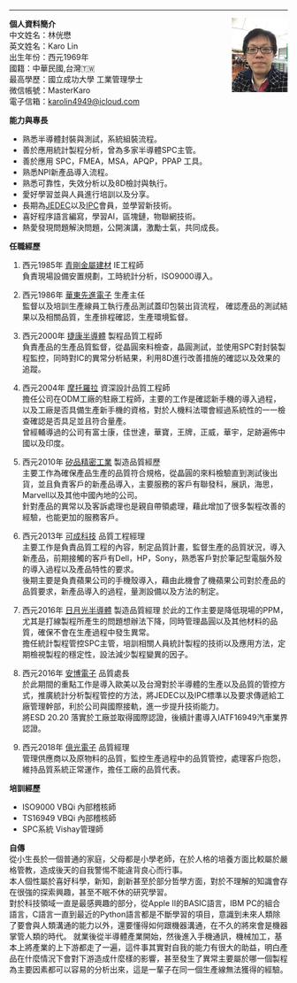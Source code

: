 ---
<img src="Pictures/IMG_2205.JPG" height="20%" width="20%" div align=right>  

**個人資料簡介**   
中文姓名：林侊懋   
英文姓名：Karo Lin   
出生年份：西元1969年  
國籍：中華民國,台灣🇹🇼  
最高學歷：國立成功大學 工業管理學士  
微信帳號：MasterKaro  
電子信箱：karolin4949@icloud.com  

  
**能力與專長**  

* 熟悉半導體封裝與測試，系統組裝流程。
* 善於應用統計製程分析，曾為多家半導體SPC主管。
* 善於應用 SPC，FMEA，MSA，APQP，PPAP 工具。
* 熟悉NPI新產品導入流程。
* 熟悉可靠性，失效分析以及8D檢討與執行。
* 愛好學習並與人員進行培訓以及分享。
* 長期為[JEDEC](https://www.jedec.org/ "JEDEC")以及[IPC](http://www.ipc.org/ "IPC")會員，並學習新技術。
* 喜好程序語言編寫，學習AI，區塊鏈，物聯網技術。
* 熱愛發現問題解決問題，公開演講，激勵士氣，共同成長。

**任職經歷**

1. 西元1985年 [青剛金屬建材](http://www.ckm.com.tw/) IE工程師  
負責現場設備安置規劃，工時統計分析，ISO9000導入。  

2. 西元1986年 [華東先進電子](https://www.walton.com.tw/) 生產主任  
監督以及培訓生產線員工執行產品測試蓋印包裝出貨流程，
確認產品的測試結果以及相關品質，生產排程確認，生產環境監督。

3. 西元2000年 [捷康半導體](http://www.vishay.com/company/brands/siliconix/) 製程品質工程師  
負責產品的生產品質監督，從晶圓來料檢查，晶圓測試，並使用SPC對封裝製程監控，同時對IC的異常分析結果，利用8D進行改善措施的確認以及效果的追蹤。

4. 西元2004年 [摩托羅拉](https://www.motorola.com/) 資深設計品質工程師  
擔任公司在ODM工廠的駐廠工程師，主要的工作是確認新手機的導入過程，以及工廠是否具備生產新手機的資格，對於人機料法環會經過系統性的一一檢查確認是否具足並且符合量產。  
曾經輔導過的公司有富士康，佳世達，華寶，王牌，正威，華宇，足跡遍佈中國以及印度。

5. 西元2010年 [矽品精密工業](http://www.spil.com.tw/) 製造品質經歷  
主要工作為確保產品生產的品質符合規格，從晶圓的來料檢驗直到測試後出貨，並且負責客戶的新產品導入，主要服務的客戶有聯發科，展訊，海思，Marvell以及其他中國內地的公司。  
針對產品的異常以及客訴處理也是親自帶領處理，藉此增加了很多製程改善的經驗，也能更加的服務客戶。

6. 西元2013年 [可成科技](http://www.catcher.com.tw/) 品質工程經理  
主要工作是負責品質工程的內容，制定品質計畫，監督生產的品質狀況，導入新產品，前期接觸的客戶有Dell，HP，Sony，熟悉客戶對於筆記型電腦外殼的導入過程以及產品特性的要求。  
後期主要是負責蘋果公司的手機殼導入，藉由此機會了機蘋果公司對於產品的品質要求，新產品導入的過程，量測設備以及方法的制定。

7. 西元2016年 [日月光半導體](http://www.aseglobal.com/) 製造品質經理
於此的工作主要是降低現場的PPM，尤其是打線製程所產生的問題想辦法下降，同時管理晶圓以及其他材料的品質，確保不會在生產過程中發生異常。  
擔任統計製程管控SPC主管，培訓相關人員統計製程的技術以及應用方法，定期檢視製程的穩定性，設法減少製程變異的因子。

8. 西元2016年 [安博電子](http://www.ablesz.com/) 品質處長  
於此期間的重點工作是導入歐美以及台灣對於半導體的生產以及品質的管控方式，推廣統計分析製程管控的方法，將JEDEC以及IPC標準以及要求傳遞給工廠管理幹部，利於公司與國際接軌，進一步提升技術能力。  
將ESD 20.20 落實於工廠並取得國際認證，後續計畫導入IATF16949汽車業界認證。

9. 西元2018年 [億光電子](http://www.everlight.com/) 品質經理  
管理供應商以及原物料的品質，監控生產過程中的品質管控，處理客戶抱怨，維持品質系統正常運作，擔任工廠的品質代表。

**培訓經歷**

* ISO9000 VBQi 內部稽核師
* TS16949 VBQi 內部稽核師
* SPC系統 Vishay管理師

**自傳**  
從小生長於一個普通的家庭，父母都是小學老師，在於人格的培養方面比較屬於嚴格管教，造成後天的自我警惕不能違背良心而行事。  
本人個性屬於喜好科學，新知，創新甚至於部分哲學方面，對於不理解的知識會存在很強的探索興趣，甚至不眠不休的研究學習。  
對於科技領域一直是最感興趣的部分，從Apple II的BASIC語言，IBM PC的組合語言，C語言一直到最近的Python語言都是不斷學習的項目，意識到未來人類除了要會與人類溝通的能力以外，還要懂得如何跟機器溝通，在不久的將來會是機器掌管人類的時代。
就業後從半導體產業開始，然後進入手機通訊，機械加工，基本上將產業的上下游都走了一遍，這件事其實對自我的能力有很大的助益，明白產品在什麼情況下會對下游造成什麼樣的影響，甚至發生了異常主要屬於哪一個製程為主要因素都可以容易的分析出來，這是一輩子在同一個生產線無法獲得的經驗。
